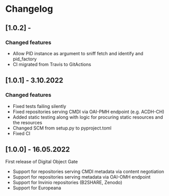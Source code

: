 # Changelog


## [1.0.2] - 

### Changed features
- Allow PID instance as argument to sniff fetch and identify and pid_factory
- CI migrated from Travis to GitActions

## [1.0.1] - 3.10.2022

### Changed features
- Fixed tests failing silently
- Fixed repositories serving CMDI via OAI-PMH endpoint (e.g. ACDH-CH)
- Added static testing along with logic for procuring static resources and the resources
- Changed SCM from setup.py to pyproject.toml
- Fixed CI

## [1.0.0] - 16.05.2022

First release of Digital Object Gate
- Support for repositories serving CMDI metadata via content negotiation
- Support for repositories serving metadata via OAI-OMH endpoint 
- Support for Invinio repositories (B2SHARE, Zenodo)
- Support for Europeana

